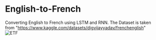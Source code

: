# English-to-French
Converting English to French using LSTM and RNN.
The Dataset is taken from "https://www.kaggle.com/datasets/digvijayyadav/frenchenglish"
![ETF](https://user-images.githubusercontent.com/102272183/213648773-b84a9247-91a2-4a12-b564-0545fc406f58.png)


